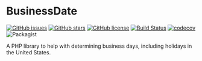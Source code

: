 # BusinessDate

[![GitHub issues](https://img.shields.io/github/issues/DPRMC/BusinessDate)](https://github.com/DPRMC/BusinessDate/issues) [![GitHub stars](https://img.shields.io/github/stars/DPRMC/BusinessDate)](https://github.com/DPRMC/BusinessDate/stargazers) [![GitHub license](https://img.shields.io/github/license/DPRMC/BusinessDate)](https://github.com/DPRMC/BusinessDate/blob/master/LICENSE) [![Build Status](https://travis-ci.org/DPRMC/BusinessDate.svg?branch=master)](https://travis-ci.org/DPRMC/BusinessDate) [![codecov](https://codecov.io/gh/DPRMC/BusinessDate/branch/master/graph/badge.svg)](https://codecov.io/gh/DPRMC/BusinessDate) ![Packagist](https://img.shields.io/packagist/dt/DPRMC/business-date)
  

A PHP library to help with determining business days, including holidays in the United States.
